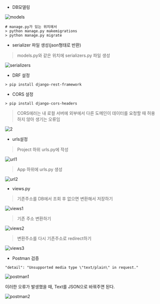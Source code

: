- DB모델링

![models](C:\Users\kyunkim\Desktop\DevCamp\1주차_개인프로젝트\yoURL_삽질\Backend\models.JPG)

```
# manage.py가 있는 위치에서
> python manage.py makemigrations
> python manage.py migrate
```



- serializer 파일 생성(json형태로 반환)

> models.py와 같은 위치에 serializers.py 파일 생성

![serializers](/serializers.JPG)

- DRF 설정

```
> pip install django-rest-framework
```

- CORS 설정

```
> pip install django-cors-headers
```

> CORS에러는 내 로컬 서버에 외부에서 다른 도메인이 데이터를 요청할 때 허용하지 않아 생기는 오류임

![2](C:\Users\kyunkim\Desktop\DevCamp\1주차_개인프로젝트\yoURL_삽질\Backend\2.JPG)

- urls설정

> Project 하위 urls.py에 작성

![url1](C:\Users\kyunkim\Desktop\DevCamp\1주차_개인프로젝트\yoURL_삽질\Backend\url1.JPG)

> App 하위에 urls.py 생성

![url2](C:\Users\kyunkim\Desktop\DevCamp\1주차_개인프로젝트\yoURL_삽질\Backend\url2.JPG)

- views.py

> 기존주소를 DB에서 조회 후 없으면 변환해서 저장하기

![views1](C:\Users\kyunkim\Desktop\DevCamp\1주차_개인프로젝트\yoURL_삽질\Backend\views1.JPG)

> 기존 주소 변환하기

![views2](C:\Users\kyunkim\Desktop\DevCamp\1주차_개인프로젝트\yoURL_삽질\Backend\views2.JPG)

> 변환주소를 다시 기존주소로 redirect하기

![views3](C:\Users\kyunkim\Desktop\DevCamp\1주차_개인프로젝트\yoURL_삽질\Backend\views3.JPG)



- Postman 검증

```
"detail": "Unsupported media type \"text/plain\" in request."
```

![postman1](C:\Users\kyunkim\Desktop\DevCamp\1주차_개인프로젝트\yoURL_삽질\Backend\postman1.JPG)

이러한 오류가 발생했을 때, Text를 JSON으로 바꿔주면 된다.

![postman2](C:\Users\kyunkim\Desktop\DevCamp\1주차_개인프로젝트\yoURL_삽질\Backend\postman2.JPG)